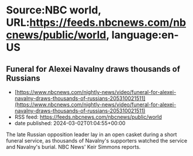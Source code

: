 # Source:NBC world, URL:https://feeds.nbcnews.com/nbcnews/public/world, language:en-US

## Funeral for Alexei Navalny draws thousands of Russians
 - [https://www.nbcnews.com/nightly-news/video/funeral-for-alexei-navalny-draws-thousands-of-russians-205310021511](https://www.nbcnews.com/nightly-news/video/funeral-for-alexei-navalny-draws-thousands-of-russians-205310021511)
 - RSS feed: https://feeds.nbcnews.com/nbcnews/public/world
 - date published: 2024-03-02T01:04:55+00:00

The late Russian opposition leader lay in an open casket during a short funeral service, as thousands of Navalny's supporters watched the service and Navalny's burial. NBC News' Keir Simmons reports.

